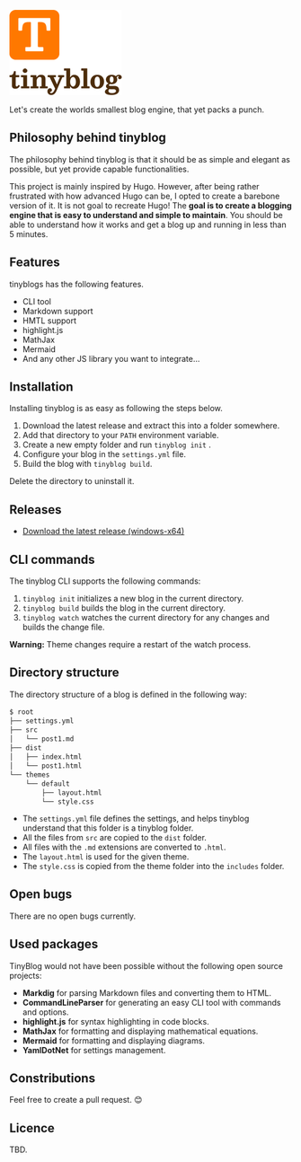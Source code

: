 ![Logo](logo/github-logo.png)

Let's create the worlds smallest blog engine, that yet packs a punch.

## Philosophy behind tinyblog

The philosophy behind tinyblog is that it should be as simple and elegant as possible, but yet provide capable functionalities.

This project is mainly inspired by Hugo. However, after being rather frustrated with how advanced Hugo can be, I opted to create a barebone version of it. It is not goal to recreate Hugo! The **goal is to create a blogging engine that is easy to understand and simple to maintain**. You should be able to understand how it works and get a blog up and running in less than 5 minutes.

## Features

tinyblogs has the following features.

 * CLI tool
 * Markdown support
 * HMTL support
 * highlight.js
 * MathJax
 * Mermaid
 * And any other JS library you want to integrate...

## Installation

Installing tinyblog is as easy as following the steps below.

 1. Download the latest release and extract this into a folder somewhere.
 3. Add that directory to your `PATH` environment variable.
 4. Create a new empty folder and run `tinyblog init` .
 5. Configure your blog in the `settings.yml` file.
 6. Build the blog with `tinyblog build`.
   
Delete the directory to uninstall it.

## Releases

 * [Download the latest release (windows-x64)](https://github.com/darkeclipz/tinyblog/releases/download/release-2.0.0/tinyblog-2.0.0.zip)

## CLI commands

The tinyblog CLI supports the following commands:

 1. `tinyblog init` initializes a new blog in the current directory.
 2. `tinyblog build` builds the blog in the current directory.
 3. `tinyblog watch` watches the current directory for any changes and builds the change file.

**Warning:** Theme changes require a restart of the watch process.

## Directory structure

The directory structure of a blog is defined in the following way:

```text
$ root
├── settings.yml
├── src
│   └── post1.md
├── dist
│   ├── index.html
│   └── post1.html
└── themes
    └── default
        ├── layout.html
        └── style.css
```

 * The `settings.yml` file defines the settings, and helps tinyblog understand that this folder is a tinyblog folder.
 * All the files from `src` are copied to the `dist` folder.
 * All files with the `.md` extensions are converted to `.html`.
 * The `layout.html` is used for the given theme.
 * The `style.css` is copied from the theme folder into the `includes` folder.

## Open bugs

There are no open bugs currently.

## Used packages

TinyBlog would not have been possible without the following open source projects:
 
 * **Markdig** for parsing Markdown files and converting them to HTML.
 * **CommandLineParser** for generating an easy CLI tool with commands and options.
 * **highlight.js** for syntax highlighting in code blocks.
 * **MathJax** for formatting and displaying mathematical equations.
 * **Mermaid** for formatting and displaying diagrams.
 * **YamlDotNet** for settings management.

## Constributions

Feel free to create a pull request. 😊

## Licence

TBD.
